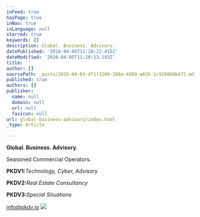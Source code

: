 ```yaml
---
inFeed: true
hasPage: true
inNav: true
inLanguage: null
starred: true
keywords: []
description: Global. Business. Advisory.
datePublished: '2016-04-05T11:28:22.415Z'
dateModified: '2016-04-05T11:28:13.193Z'
title: ''
author: []
sourcePath: _posts/2016-04-03-df1f2200-200a-4989-a65b-2c928060b472.md
published: true
authors: []
publisher:
  name: null
  domain: null
  url: null
  favicon: null
url: global-business-advisory/index.html
_type: Article

---
```

**Global. Business. Advisory.**

Seasoned Commercial Operators.

**PKDV1:**_Technology, Cyber, Advisory_

**PKDV2:**_Real Estate Consultancy_

**PKDV3:**_Special Situations_

info@pkdv.io
![](https://the-grid-user-content.s3-us-west-2.amazonaws.com/cf0a6433-5f9d-4786-9a65-fff7a968586d.jpg)